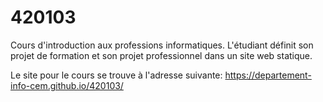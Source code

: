 # 420103
Cours d'introduction aux professions informatiques. L'étudiant définit son projet de formation et son projet professionnel dans un site web statique.

Le site pour le cours se trouve à l'adresse suivante:
https://departement-info-cem.github.io/420103/

